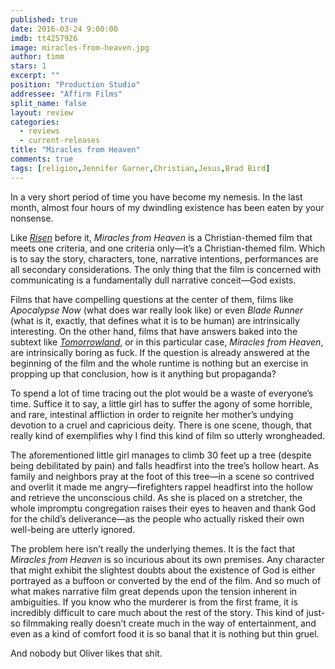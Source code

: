 ```yaml
---
published: true
date: 2016-03-24 9:00:00
imdb: tt4257926
image: miracles-from-heaven.jpg
author: timm
stars: 1
excerpt: ""
position: "Production Studio"
addressee: "Affirm Films"
split_name: false
layout: review
categories: 
  - reviews
  - current-releases
title: "Miracles from Heaven"
comments: true
tags: [religion,Jennifer Garner,Christian,Jesus,Brad Bird]
---
```

In a very short period of time you have become my nemesis. In the last month, almost four hours of my dwindling existence has been eaten by your nonsense.

Like [_Risen_](http://www.dearcastandcrew.com/content/2016/2/27/risen.html) before it, _Miracles from Heaven_ is a Christian-themed film that meets one criteria, and one criteria only—it’s a Christian-themed film. Which is to say the story, characters, tone, narrative intentions, performances are all secondary considerations. The only thing that the film is concerned with communicating is a fundamentally dull narrative conceit—God exists.

Films that have compelling questions at the center of them, films like _Apocalypse Now_ (what does war really look like) or even _Blade Runner_ (what is it, exactly, that defines what it is to be human) are intrinsically interesting. On the other hand, films that have answers baked into the subtext like [_Tomorrowland_](http://www.dearcastandcrew.com/content/2015/5/22/tomorrowland.html), or in this particular case, _Miracles from Heaven_, are intrinsically boring as fuck. If the question is already answered at the beginning of the film and the whole runtime is nothing but an exercise in propping up that conclusion, how is it anything but propaganda?

To spend a lot of time tracing out the plot would be a waste of everyone’s time. Suffice it to say, a little girl has to suffer the agony of some horrible, and rare, intestinal affliction in order to reignite her mother’s undying devotion to a cruel and capricious deity. There is one scene, though, that really kind of exemplifies why I find this kind of film so utterly wrongheaded.

The aforementioned little girl manages to climb 30 feet up a tree (despite being debilitated by pain) and falls headfirst into the tree’s hollow heart. As family and neighbors pray at the foot of this tree—in a scene so contrived and overlit it made me angry—firefighters rappel headfirst into the hollow and retrieve the unconscious child. As she is placed on a stretcher, the whole impromptu congregation raises their eyes to heaven and thank God for the child’s deliverance—as the people who actually risked their own well-being are utterly ignored.

The problem here isn’t really the underlying themes. It is the fact that _Miracles from Heaven_ is so incurious about its own premises. Any character that might exhibit the slightest doubts about the existence of God is either portrayed as a buffoon or converted by the end of the film. And so much of what makes narrative film great depends upon the tension inherent in ambiguities. If you know who the murderer is from the first frame, it is incredibly difficult to care much about the rest of the story. This kind of just-so filmmaking really doesn’t create much in the way of entertainment, and even as a kind of comfort food it is so banal that it is nothing but thin gruel.

And nobody but Oliver likes that shit.